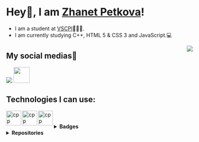 
# Hey👋, I am [Zhanet Petkova](https://github.com/ZYPetkova20)!
- I am a student at [VSCPI](https://www.codingburgas.bg/)👨🏻‍💻. 
- I am currently studying C++, HTML 5 & CSS 3 and JavaScript.💻

<img align="right" weight="250" src="https://c.tenor.com/YdTpw-54DXcAAAAC/pusheen-laptop.gif" />

## My social medias📸

 <a href = "https://www.instagram.com/zhanett.p/"><img src="https://img.icons8.com/fluent/48/000000/instagram-new.png"/></a>
 <a href = "https://eur.delve.office.com/"><img src = "https://bg.wizcase.com/wp-content/uploads/2020/02/Office-logo.jpg" height = "43"/></a>

## Technologies I can use:
 
<img align="left" height="40" src="https://upload.wikimedia.org/wikipedia/commons/1/18/ISO_C%2B%2B_Logo.svg" alt="cpp">
<img align="left" height="40" src="https://upload.wikimedia.org/wikipedia/commons/thumb/6/61/HTML5_logo_and_wordmark.svg/1200px-HTML5_logo_and_wordmark.svg.png" alt="cpp">
<img align="left" height="40" src="https://upload.wikimedia.org/wikipedia/commons/d/d5/CSS3_logo_and_wordmark.svg" alt="cpp"><br>
<br>

<details>
  <br>
<summary><b>Badges</b></summary>
<img height="64" src="https://images.credly.com/size/680x680/images/fd092703-61db-4e9f-9c7c-2211d44ca87d/MOS_Word.png" alt="cpp">
<img height="64" src="https://images.credly.com/images/7cd0e3ab-f934-4a49-9c30-d1e50fc58195/MTA-Introduction_to_Programming_Using_HTML_and_CSS.png" alt="cpp">
</details>
<details>
  <summary><b>Repositories</b></summary>

[![Earthlings](https://github-readme-stats.vercel.app/api/pin/?username=smtashev20&repo=Green_Project_&theme=tokyonight)](https://github.com/SMTashev20/Green_Project_)
[![Team Hector](https://github-readme-stats.vercel.app/api/pin/?username=asslavov18&repo=TeamHector&theme=tokyonight)](https://github.com/asslavov18/TeamHector)
[![Blue Birds](https://github-readme-stats.vercel.app/api/pin/?username=sysolakov20&repo=Physics-Project&theme=tokyonight)](https://github.com/SYSolakov20/Physics-Project)
</details>
